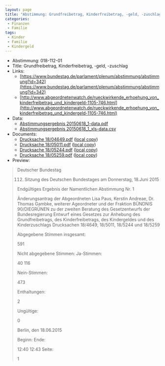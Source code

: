 ```yaml
---
layout: page
title: "Abstimmung: Grundfreibetrag, Kinderfreibetrag, -geld, -zuschlag"
categories:
 - Finanzen
 - Familie
tags:
 - Kinder
 - Familie
 - Kindergeld
---
```


* Abstimmung: 018-112-01
* Title: Grundfreibetrag, Kinderfreibetrag, -geld, -zuschlag
* Links: 
    * [https://www.bundestag.de/parlament/plenum/abstimmung/abstimmung?id=342](https://www.bundestag.de/parlament/plenum/abstimmung/abstimmung?id=342)
    * [http://www.abgeordnetenwatch.de/rueckwirkende_erhoehung_von_kinderfreibetrag_und_kindergeld-1105-746.html](http://www.abgeordnetenwatch.de/rueckwirkende_erhoehung_von_kinderfreibetrag_und_kindergeld-1105-746.html)
* Data: 
    * [Abstimmungsergebnis 20150618_1-data.pdf](/res/abstimmungsliste/20150618_1-data.pdf)
    * [Abstimmungsergebnis 20150618_1_xls-data.csv](/res/abstimmungsliste/analyses/20150618_1_xls-data.csv)
* Documents: 
    * [Drucksache 18/04649.pdf](http://dip21.bundestag.de/dip21/btd/18/046/1804649.pdf) ([local copy](/res/abstimmungsdaten/018-112-01/1804649.pdf))
    * [Drucksache 18/05011.pdf](http://dip21.bundestag.de/dip21/btd/18/050/1805011.pdf) ([local copy](/res/abstimmungsdaten/018-112-01/1805011.pdf))
    * [Drucksache 18/05244.pdf](http://dip21.bundestag.de/dip21/btd/18/052/1805244.pdf) ([local copy](/res/abstimmungsdaten/018-112-01/1805244.pdf))
    * [Drucksache 18/05259.pdf](http://dip21.bundestag.de/dip21/btd/18/052/1805259.pdf) ([local copy](/res/abstimmungsdaten/018-112-01/1805259.pdf))
* Preview: 
> Deutscher Bundestag
> 
> 112. Sitzung des Deutschen Bundestages
> am Donnerstag, 18.Juni 2015
> 
> Endgültiges Ergebnis der Namentlichen Abstimmung Nr. 1
> 
> Änderungsantrag der Abgeordneten Lisa Paus, Kerstin Andreae, Dr. Thomas Gambke,
> weiterer Ageordneter und der Fraktion BÜNDNIS 90/DIEGRÜNEN
> zu der zweiten Beratung des Gesetzentwurfs der Bundesregierung
> Entwurf eines Gesetzes zur Anhebung des Grundfreibetrags, des Kinderfreibetrags, des
> Kindergeldes und des Kinderzuschlags
> Drucksachen 18/4649, 18/5011, 18/5244 und 18/5259
> 
> Abgegebene Stimmen insgesamt:
> 
> 591
> 
> Nicht abgegebene Stimmen:
> Ja-Stimmen:
> 
> 40
> 116
> 
> Nein-Stimmen:
> 
> 473
> 
> Enthaltungen:
> 
> 2
> 
> Ungültige:
> 
> 0
> 
> Berlin, den 18.06.2015
> 
> Beginn:
> Ende:
> 
> 12:40
> 12:43
> Seite:
> 
> 1
> 
> 
